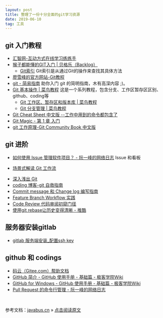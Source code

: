 ```yaml
---
layout: post
title: 整理了一份十分全面的git学习资源
date: 2019-06-10
tag: 工具
---
```


## git 入门教程
- [汇智网-互动方式在线学习练练手](http://xc.hubwiz.com/class/55d301543ad79a1b05dcc4e2/#1/1)
- <A HREF="http://backlogtool.com/git-guide/cn/">   猴子都能懂的GIT入门 | 贝格乐（Backlog）</A>
  - [Git索引](https://backlog.com/git-tutorial/cn/reference/) Git索引是从通过Git的操作来查找其具体方法 
- [廖雪峰的官方网站-Git教程](https://www.liaoxuefeng.com/wiki/896043488029600)
- <A HREF="http://rogerdudler.github.io/git-guide/index.zh.html" ADD_DATE="1511486152">git - 简易指南</A> 助你入门 git 的简明指南，木有高深内容 ;)。 
- <A HREF="http://www.runoob.com/git/git-basic-operations.html"  >Git 基本操作 | 菜鸟教程</A>  这是一个系列教程，包含分支、工作区暂存区区别、github、coding等
  - <A HREF="http://www.runoob.com/git/git-workspace-index-repo.html"   >Git 工作区、暂存区和版本库 | 菜鸟教程</A>
  - <A HREF="http://www.runoob.com/git/git-branch.html"   >Git 分支管理 | 菜鸟教程</A>
- <A HREF="https://github.com/flyhigher139/Git-Cheat-Sheet" >Git Cheat Sheet 中文版 --工作中用到的命令都包含了</A>
- <A HREF="http://www-cs-students.stanford.edu/~blynn/gitmagic/intl/zh_cn/ch01.html" >Git Magic - 第 1 章 入门</A>
- <A HREF="http://gitbook.liuhui998.com/index.html" >git 工作原理-Git Community Book 中文版</A>


## git 进阶
* <A HREF="http://www.ruanyifeng.com/blog/2017/08/issue.html" >如何使用 Issue 管理软件项目？ - 阮一峰的网络日志</A> Issue 和看板
- [场景式解读 Git 工作流](https://blog.coding.net/blog/git-workflow-2)
* [深入浅出 Git](https://blog.coding.net/blog/git-from-the-inside-out)
* [coding 博客-git 自救指南](https://blog.coding.net/blog/githandbuch)
* [Commit message 和 Change log 编写指南](https://blog.coding.net/blog/commit_message_change_log)
* [Feature Branch Workflow 实践](https://blog.coding.net/blog/feature-branch-workflow-practice)
* [Code Review 代码审阅初窥门径](https://blog.coding.net/blog/Code-Review)
* <A HREF="http://www.tuicool.com/articles/NzeQZz3"   >使用git rebase让历史变得清晰 - 推酷</A>


## 服务器安装gitlab
* <A HREF="https://note.youdao.com/share/?id=a6e2fe66979e9ea3b54b48c8257bea52&type=note#/">gitlab 服务端安装_配置ssh key</A>

## github 和 codings
- [码云（Gitee.com）帮助文档](http://git.mydoc.io/undefined)
- <A HREF="http://wiki.jikexueyuan.com/project/github-basics/the-introduction.html"    >GitHub 简介 - GitHub 使用手册 - 基础篇 - 极客学院Wiki</A>
- <A HREF="http://wiki.jikexueyuan.com/project/github-basics/github-for-windows.html"  >GitHub for Windows - GitHub 使用手册 - 基础篇 - 极客学院Wiki</A>
- <A HREF="http://www.ruanyifeng.com/blog/2017/07/pull_request.html" >Pull Request 的命令行管理 - 阮一峰的网络日志</A>


<br>

参考文档：[javabus.cn](http://javastar920905.coding.me/mdbook/) » [点击阅读原文](https://javabus.cn/#/books/2.tools/git_init)  